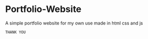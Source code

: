 # Portfolio-Website

A simple portfolio website for my own use made in html css and js

    THANK YOU
